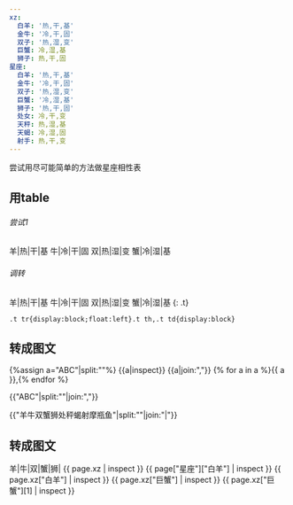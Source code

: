 ```yaml
---
xz:
  白羊: '热,干,基'
  金牛: '冷,干,固'
  双子: '热,湿,变'
  巨蟹: 冷,湿,基
  狮子: 热,干,固
星座:
  白羊: '热,干,基'
  金牛: '冷,干,固'
  双子: '热,湿,变'
  巨蟹: '冷,湿,基'
  狮子: '热,干,固'
  处女: 冷,干,变
  天秤: 热,湿,基
  天蝎: 冷,湿,固
  射手: 热,干,变
---
```

尝试用尽可能简单的方法做星座相性表

## 用table
###### 尝试1

羊|热|干|基
牛|冷|干|固
双|热|湿|变
蟹|冷|湿|基

###### 调转

羊|热|干|基
牛|冷|干|固
双|热|湿|变
蟹|冷|湿|基
{: .t}
<style>
.t tr{display:block;float:left}.t th,.t td{display:block}
</style>
`.t tr{display:block;float:left}.t th,.t td{display:block}`

## 转成图文
{%assign a="ABC"|split:""%}
{{a|inspect}}
{{a|join:","}}
{% for a in a %}{{ a }},{% endfor %}

{{"ABC"|split:""|join:","}}

{{"羊牛双蟹狮处秤蝎射摩瓶鱼"|split:""|join:"|"}}

## 转成图文
羊|牛|双|蟹|狮|
{{ page.xz | inspect }}
{{ page["星座"]["白羊"] | inspect }}
{{ page.xz["白羊"] | inspect }}
{{ page.xz["巨蟹"] | inspect }}
{{ page.xz["巨蟹"][1] | inspect }}
